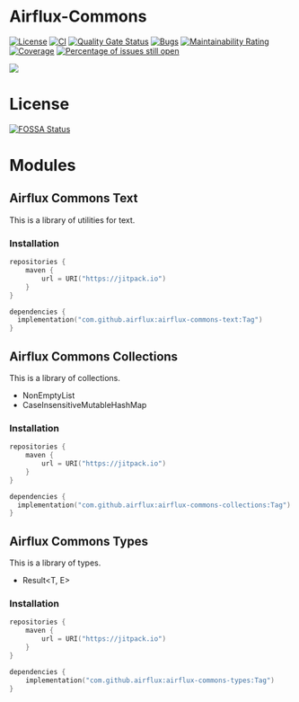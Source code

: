 # Airflux-Commons

[![License](https://img.shields.io/badge/License-Apache_2.0-blue.svg)](https://opensource.org/licenses/Apache-2.0)
[![CI](https://github.com/airflux/airflux-commons/actions/workflows/gradle.yml/badge.svg)](https://github.com/airflux/airflux-commons/actions/workflows/gradle.yml)
[![Quality Gate Status](https://sonarcloud.io/api/project_badges/measure?project=airflux_airflux-commons&metric=alert_status)](https://sonarcloud.io/dashboard?id=airflux_airflux-commons)
[![Bugs](https://sonarcloud.io/api/project_badges/measure?project=airflux_airflux-commons&metric=bugs)](https://sonarcloud.io/dashboard?id=airflux_airflux-commons)
[![Maintainability Rating](https://sonarcloud.io/api/project_badges/measure?project=airflux_airflux-commons&metric=sqale_rating)](https://sonarcloud.io/dashboard?id=airflux_airflux-commons)
[![Coverage](https://sonarcloud.io/api/project_badges/measure?project=airflux_airflux-commons&metric=coverage)](https://sonarcloud.io/dashboard?id=airflux_airflux-commons)
[![Percentage of issues still open](http://isitmaintained.com/badge/open/airflux/airflux-commons.svg)](http://isitmaintained.com/project/airflux/airflux-commons "Percentage of issues still open")

[![](https://jitpack.io/v/airflux/airflux-commons.svg)](https://jitpack.io/#airflux/airflux-commons)

# License

[![FOSSA Status](https://app.fossa.com/api/projects/git%2Bgithub.com%2Fairflux%2Fairflux-commons.svg?type=large&issueType=license)](https://app.fossa.com/projects/git%2Bgithub.com%2Fairflux%2Fairflux-commons?ref=badge_large&issueType=license)

# Modules
## Airflux Commons Text
This is a library of utilities for text.

### Installation

```kotlin
repositories {
    maven {
        url = URI("https://jitpack.io")
    }
}

dependencies {
  implementation("com.github.airflux:airflux-commons-text:Tag")
}
```

## Airflux Commons Collections
This is a library of collections.
 - NonEmptyList
 - CaseInsensitiveMutableHashMap

### Installation

```kotlin
repositories {
    maven {
        url = URI("https://jitpack.io")
    }
}

dependencies {
  implementation("com.github.airflux:airflux-commons-collections:Tag")
}
```

## Airflux Commons Types
This is a library of types.
- Result<T, E>

### Installation

```kotlin
repositories {
    maven {
        url = URI("https://jitpack.io")
    }
}

dependencies {
    implementation("com.github.airflux:airflux-commons-types:Tag")
}
```
